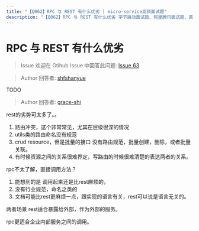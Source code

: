 ```yaml
---
title: "【Q062】RPC 与 REST 有什么优劣 | micro-service高频面试题"
description: "【Q062】RPC 与 REST 有什么优劣 字节跳动面试题、阿里腾讯面试题、美团小米面试题。"
---
```


# RPC 与 REST 有什么优劣

> Issue
> 欢迎在 Gtihub Issue 中回答此问题: [Issue 63](https://github.com/shfshanyue/Daily-Question/issues/63)

> Author
> 回答者: [shfshanyue](https://github.com/shfshanyue)

TODO

> Author
> 回答者: [grace-shi](https://github.com/grace-shi)

rest的劣势可太多了。。

1. 路由冲突，这个非常常见，尤其在层级很深的情况
2. utils类的路由命名没有规范
3. crud resource，但是批量的接口 没有路由规范，批量创建，删除，或者批量关联。
4. 有时候资源之间的关系很难界定，写路由的时候很难清楚的表达两者的关系。

rpc不太了解，直接调用方法？

1. 能想到的是 调用起来还是比rest麻烦的，
2. 没有行业规范，命名之类的
3. 文档可能比rest更麻烦一点，跟实现的语言有关，rest可以说是语言无关的。

两者场景
rest适合暴露给外部，作为外部的服务。

rpc更适合企业内部服务之间的调用。
